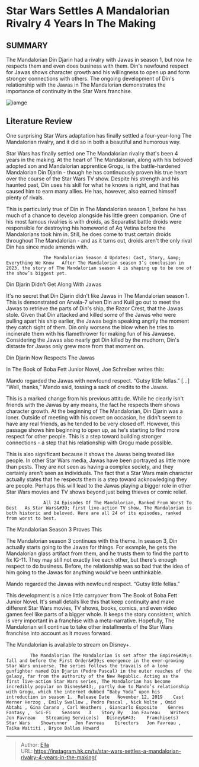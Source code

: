 # Star Wars Settles A Mandalorian Rivalry 4 Years In The Making


## SUMMARY 



  The Mandalorian Din Djarin had a rivalry with Jawas in season 1, but now he respects them and even does business with them.   Din&#39;s newfound respect for Jawas shows character growth and his willingness to open up and form stronger connections with others.   The ongoing development of Din&#39;s relationship with the Jawas in The Mandalorian demonstrates the importance of continuity in the Star Wars franchise.  

![iamge](https://static1.srcdn.com/wordpress/wp-content/uploads/2023/07/ea-dev-has-designed-the-mandalorian-game-of-your-dreams.jpg)

## Literature Review
One surprising Star Wars adaptation has finally settled a four-year-long The Mandalorian rivalry, and it did so in both a beautiful and humorous way.




Star Wars has finally settled one The Mandalorian rivalry that&#39;s been 4 years in the making. At the heart of The Mandalorian, along with his beloved adopted son and Mandalorian apprentice Grogu, is the battle-hardened Mandalorian Din Djarin - though he has continuously proven his true heart over the course of the Star Wars TV show. Despite his strength and his haunted past, Din uses his skill for what he knows is right, and that has caused him to earn many allies. He has, however, also earned himself plenty of rivals.




This is particularly true of Din in The Mandalorian season 1, before he has much of a chance to develop alongside his little green companion. One of his most famous rivalries is with droids, as Separatist battle droids were responsible for destroying his homeworld of Aq Vetina before the Mandalorians took him in. Still, he does come to trust certain droids throughout The Mandalorian - and as it turns out, droids aren&#39;t the only rival Din has since made amends with.

                  The Mandalorian Season 4 Updates: Cast, Story, &amp; Everything We Know   After The Mandalorian season 3’s conclusion in 2023, the story of The Mandalorian season 4 is shaping up to be one of the show’s biggest yet.    


 Din Djarin Didn&#39;t Get Along With Jawas 
          

It&#39;s no secret that Din Djarin didn&#39;t like Jawas in The Mandalorian season 1. This is demonstrated on Arvala-7 when Din and Kuiil go out to meet the Jawas to retrieve the parts of Din&#39;s ship, the Razor Crest, that the Jawas stole. Given that Din attacked and killed some of the Jawas who were pulling apart his ship earlier, the Jawas begin speaking angrily the moment they catch sight of them. Din only worsens the blow when he tries to incinerate them with his flamethrower for making fun of his Jawaese. Considering the Jawas also nearly got Din killed by the mudhorn, Din&#39;s distaste for Jawas only grew more from that moment on.






 Din Djarin Now Respects The Jawas 
          

In The Book of Boba Fett Junior Novel, Joe Schreiber writes this:


Mando regarded the Jawas with newfound respect. “Gutsy little fellas.” [...] “Well, thanks,” Mando said, tossing a sack of credits to the Jawas.


This is a marked change from his previous attitude. While he clearly isn&#39;t friends with the Jawas by any means, the fact he respects them shows character growth. At the beginning of The Mandalorian, Din Djarin was a loner. Outside of meeting with his covert on occasion, he didn&#39;t seem to have any real friends, as he tended to be very closed off. However, this passage shows him beginning to open up, as he&#39;s starting to find more respect for other people. This is a step toward building stronger connections - a step that his relationship with Grogu made possible.




This is also significant because it shows the Jawas being treated like people. In other Star Wars media, Jawas have been portrayed as little more than pests. They are not seen as having a complex society, and they certainly aren&#39;t seen as individuals. The fact that a Star Wars main character actually states that he respects them is a step toward acknowledging they are people. Perhaps this will lead to the Jawas playing a bigger role in other Star Wars movies and TV shows beyond just being thieves or comic relief.

                  All 24 Episodes Of The Mandalorian, Ranked From Worst To Best   As Star Wars&#39; first live-action TV show, The Mandalorian is both historic and beloved. Here are all 24 of its episodes, ranked from worst to best.    



 The Mandalorian Season 3 Proves This 
         




The Mandalorian season 3 continues with this theme. In season 3, Din actually starts going to the Jawas for things. For example, he gets the Mandalorian glass artifact from them, and he trusts them to find the part to fix IG-11. They may still not exactly like each other, but there&#39;s enough respect to do business. Before, the relationship was so bad that the idea of him going to the Jawas for anything would&#39;ve been unthinkable.



Mando regarded the Jawas with newfound respect. “Gutsy little fellas.”




This development is a nice little carryover from The Book of Boba Fett Junior Novel. It&#39;s small details like this that keep continuity and make different Star Wars movies, TV shows, books, comics, and even video games feel like parts of a bigger whole. It keeps the story consistent, which is very important in a franchise with a meta-narrative. Hopefully, The Mandalorian will continue to take other installments of the Star Wars franchise into account as it moves forward.






The Mandalorian is available to stream on Disney&#43;.




             The Mandalorian The Mandalorian is set after the Empire&#39;s fall and before the First Order&#39;s emergence in the ever-growing Star Wars universe. The series follows the travails of a lone gunfighter named Din Djarin (Pedro Pascal) in the outer reaches of the galaxy, far from the authority of the New Republic. Acting as the first live-action Star Wars series, The Mandalorian has become incredibly popular on Disney&#43;, partly due to Mando’s relationship with Grogu, which the internet dubbed “Baby Yoda” upon his introduction in season 1.  Release Date   November 12, 2019    Cast   Werner Herzog , Emily Swallow , Pedro Pascal , Nick Nolte , Omid Abtahi , Gina Carano , Carl Weathers , Giancarlo Esposito    Genres   Fantasy ,  Sci-Fi    Seasons   3    Story By   Jon Favreau    Writers   Jon Favreau    Streaming Service(s)   Disney&#43;    Franchise(s)   Star Wars    Showrunner   Jon Favreau    Directors   Jon Favreau , Taika Waititi , Bryce Dallas Howard       


---

> Author: [Ella](https://instagram.hk.cn/)  
> URL: https://instagram.hk.cn/tv/star-wars-settles-a-mandalorian-rivalry-4-years-in-the-making/  

